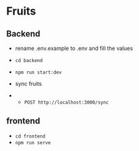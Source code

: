 # Fruits

## Backend

- rename .env.example to .env and fill the values
- `cd backend`
- `npm run start:dev`

- sync fruits
- - `POST http://localhost:3000/sync`

## frontend

- `cd frontend`
- `npm run serve`
